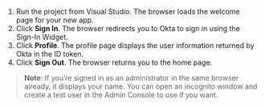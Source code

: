1. Run the project from Visual Studio. The browser loads the welcome page for your new app.
1. Click **Sign In**. The browser redirects you to Okta to sign in using the Sign-In Widget.
1. Click **Profile**. The profile page displays the user information returned by Okta in the ID token.
1. Click **Sign Out**. The browser returns you to the home page.

> **Note**: If you’re signed in as an administrator in the same browser already, it displays your name. You can open an incognito window and create a test user in the Admin Console to use if you want.

